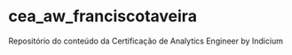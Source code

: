 # cea_aw_franciscotaveira
Repositório do conteúdo da Certificação de Analytics Engineer by Indicium
